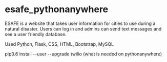 # esafe_pythonanywhere

ESAFE is a website that takes user information for cities to use during a natural disaster. Users can log in and admins can send text messages and see a user friendly database. 

Used Python, Flask, CSS, HTML, Bootstrap, MySQL

pip3.6 install --user --upgrade twilio
(what is needed on pythonanywhere)
